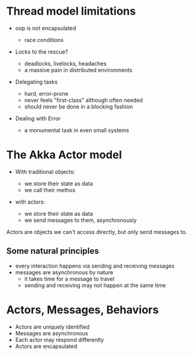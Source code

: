 # Thread model limitations
- oop is not encapsulated
    - race conditions

- Locks to the rescue?
    - deadlocks, livelocks, headaches
    - a massive pain in distributed environments

- Delegating tasks
    - hard, error-prone
    - never feels "first-class" although often needed
    - should never be done in a blocking fashion

- Dealing with Error
    - a monumental task in even small systems


# The Akka Actor model
- With traditional objects:
    - we store their state as data
    - we call their methos

- with actors:
    - we store their state as data
    - we send messages to them, asynchronously

Actors are objects we can't access directly, but only send messages to.

## Some natural principles
- every interaction happens via sending and receiving messages
- messages are asynchronous by nature
    - it takes time for a message to travel
    - sending and receiving may not happen at the same time

# Actors, Messages, Behaviors
- Actors are uniquely identified
- Messages are asynchronous
- Each actor may respond differently
- Actors are encapsulated